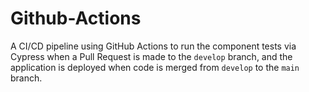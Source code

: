 # Github-Actions
A CI/CD pipeline using GitHub Actions to run the component tests via Cypress when a Pull Request is made to the `develop` branch, and the application is deployed when code is merged from `develop` to the `main` branch.
